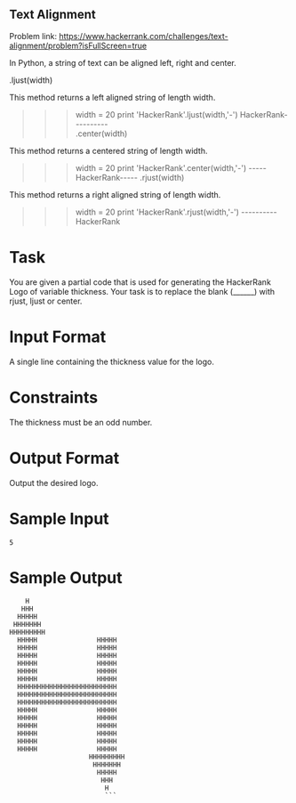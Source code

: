 ## Text Alignment 
Problem link: https://www.hackerrank.com/challenges/text-alignment/problem?isFullScreen=true

In Python, a string of text can be aligned left, right and center.

.ljust(width)

This method returns a left aligned string of length width.

>>> width = 20
>>> print 'HackerRank'.ljust(width,'-')
HackerRank----------  
.center(width)

This method returns a centered string of length width.

>>> width = 20
>>> print 'HackerRank'.center(width,'-')
-----HackerRank-----
.rjust(width)

This method returns a right aligned string of length width.

>>> width = 20
>>> print 'HackerRank'.rjust(width,'-')
----------HackerRank
# Task

You are given a partial code that is used for generating the HackerRank Logo of variable thickness.
Your task is to replace the blank (______) with rjust, ljust or center.

# Input Format

A single line containing the thickness value for the logo.

# Constraints

The thickness must be an odd number.

# Output Format

Output the desired logo.

# Sample Input
```
5
```
# Sample Output
```
    H    
   HHH   
  HHHHH  
 HHHHHHH 
HHHHHHHHH
  HHHHH               HHHHH             
  HHHHH               HHHHH             
  HHHHH               HHHHH             
  HHHHH               HHHHH             
  HHHHH               HHHHH             
  HHHHH               HHHHH             
  HHHHHHHHHHHHHHHHHHHHHHHHH   
  HHHHHHHHHHHHHHHHHHHHHHHHH   
  HHHHHHHHHHHHHHHHHHHHHHHHH   
  HHHHH               HHHHH             
  HHHHH               HHHHH             
  HHHHH               HHHHH             
  HHHHH               HHHHH             
  HHHHH               HHHHH             
  HHHHH               HHHHH             
                    HHHHHHHHH 
                     HHHHHHH  
                      HHHHH   
                       HHH    
                        H  
                        ```
